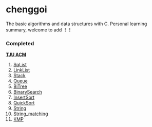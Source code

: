 chenggoi
=========================

The basic algorithms and data structures with C. Personal learning summary, welcome to add ！！

### Completed
**[TJU ACM](ACM)**
1. [SqList](SqList.cpp)
2. [LinkList](LinkList.cpp)
3. [Stack](Stack.cpp)
4. [Queue](Queue.cpp)
5. [BiTree](BiTree.cpp)
6. [BinarySearch](BinarySearch.cpp)
7. [InsertSort](InsertSort.cpp)
8. [QuickSort](QuickSort.cpp)
9. [String](String.cpp)
10. [String_matching](String_matching.cpp)
11. [KMP](KMP.cpp)
